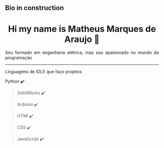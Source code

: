 <!-- 
## Hi there 👋 
-->

<h2>Bio in construction</h2>
<h1 align="center"> Hi my name is Matheus Marques de Araujo 👋</h1>
<p align="justify"> Sou formado em engenharia elétrica, mas sou apaixonado no mundo da programação </p>
<hr />
<p align="justify"> Linguagens de IDLE que faço projetos </p>

Python :heavy_check_mark:

> SolidWorks :heavy_check_mark:

> Arduino :heavy_check_mark:

> HTMl :heavy_check_mark:

> CSS :heavy_check_mark:

> JavaScript :heavy_check_mark:




<!--
**marqmathh/marqmathh** is a ✨ _special_ ✨ repository because its `README.md` (this file) appears on your GitHub profile.

Here are some ideas to get you started:

- 🔭 I’m currently working on Tspro Tecnologia para fluídos
- 🌱 I’m currently learning ...
- 👯 I’m looking to collaborate on ...
- 🤔 I’m looking for help with ...
- 💬 Ask me about ...
- 📫 How to reach me: ...
- 😄 Pronouns: ...
- ⚡ Fun fact: ...
-->

